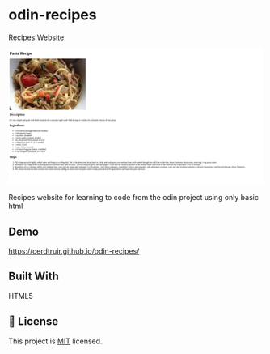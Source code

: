 # odin-recipes

Recipes Website

![screenshot](/images/site_screenshot.png)

Recipes website for learning to code from the odin project using only basic html

## Demo

https://cerdtruir.github.io/odin-recipes/

## Built With

HTML5

## 📝 License

This project is [MIT](./MIT.md) licensed.
